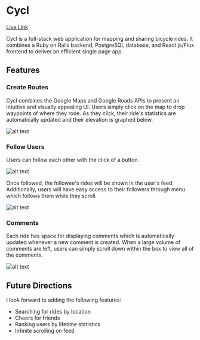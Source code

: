 # Cycl

[Live Link][heroku]

[heroku]: http://www.cycl.tech

Cycl is a full-stack web application for mapping and sharing bicycle rides.
It combines a Ruby on Rails backend, PostgreSQL database, and React.js/Flux frontend to deliver an efficient single page app.

## Features

### Create Routes
Cycl combines the Google Maps and Google Roads APIs to present an intuitive and visually appealing UI.
Users simply click on the map to drop waypoints of where they rode. As they click, their ride's statistics are automatically
updated and their elevation is graphed below.

![alt text](http://i.imgur.com/pI8LF2c.jpg "Create a Ride page")

### Follow Users
Users can follow each other with the click of a button.

![alt text](http://i.imgur.com/pHUL5eC.png "User page")

Once followed, the followee's rides will be shown in the user's feed. Additionally, users will have easy access to their
followers through menu which follows them while they scroll.

![alt text](http://i.imgur.com/cqHHjTX.png "Users you follow menu")

### Comments
Each ride has space for displaying comments which is automatically updated whenever a new comment is created.
When a large volume of comments are left, users can simply scroll down within the box to view all of the comments.

![alt text](http://i.imgur.com/4DpAj28.png "Comments box")

## Future Directions

I look forward to adding the following features:

* Searching for rides by location
* Cheers for friends
* Ranking users by lifetime statistics
* Infinite scrolling on feed

